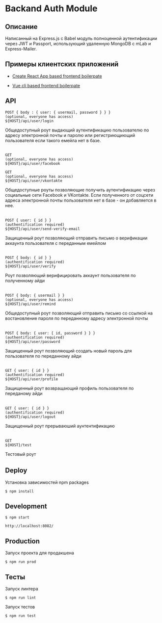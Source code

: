 Backand Auth Module
===================

Описание
--------

Написанный на Express.js с Babel модуль полноценной аутентификации через JWT и Passport, использующий удаленную MongoDB с mLab и Express-Mailer.


Примеры клиентских приложений
-----------------------------

* [Create React App based frontend boilerpate](https://github.com/ushliypakostnik/react-auth)

* [Vue cli based frontend boilerpate](https://github.com/ushliypakostnik/vue-auth)


API
---

    POST { body : { user: { usermail, password } } }
    (optional, everyone has access)
    ${HOST}/api/user/login

Общедоступный роут выдающий аутентификацию пользователю по адресу электронной почты и паролю или регистриющиющий пользователя если такого емейла нет в базе.

######
######
######

    GET
    (optional, everyone has access)
    ${HOST}/api/user/facebook

    GET
    (optional, everyone has access)
    ${HOST}/api/user/vkontakte

Общедоступные роуты позволяющие получить аутентификацию через социальные сети Facebook и VKontakte. Если полученного от соцсети адреса электронной почты пользователя нет в базе - он добавляется в нее.

######
######
######

    POST { user: { id } }
    (authentification required)
    ${HOST}/api/user/send-verify-email

Защищенный роут позволяющий отправить письмо о верификации аккаунта пользователя с переданным емейлом

######
######
######

    POST { body: { id } }
    (authentification required)
    ${HOST}/api/user/verify

Роут позволяющий верифицировать аккаунт пользователя по полученному айди

######
######
######

    POST { body: { usermail } }
    (optional, everyone has access)
    ${HOST}/api/user/remind

Общедоступный роут позволяющий отправить письмо со ссылкой на востановление пароля по переданному адресу электронной почты

######
######
######

    POST { body: { user: { id, password } } }
    (authentification required)
    ${HOST}/api/user/password

Защищенный роут позволяющий создать новый пароль для пользователя по переданному айди

######
######
######

    GET { user: { id } }
    (authentification required)
    ${HOST}/api/user/profile

Защищенный роут возвращающий профиль пользователя по переданому айди

######
######
######

    GET { user: { id } }
    (authentification required)
    ${HOST}/api/user/logout

Защищенный роут прерываюший аунтентификацию

######
######
######

    GET
    ${HOST}/test

Тестовый роут

######
######
######

Deploy
------

Установка зависимостей npm packages

    $ npm install

Development
-----------

    $ npm start

    http://localhost:8082/

Production
----------

Запуск проекта для продакшена

    $ npm run prod

Тесты
-----

Запуск линтера

    $ npm run lint

Запуск тестов

    $ npm run test
